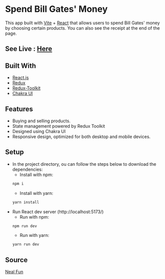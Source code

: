 # Spend Bill Gates' Money
This app built with [Vite](https://vitejs.dev/) + [React](https://reactjs.org/) that allows users to spend Bill Gates' money by choosing certain products. You can also see the receipt at the end of the page.

## See Live : [Here](https://spend-bill-gates-money-react.netlify.app/)



## Built With

- [React.js](https://reactjs.org/)
- [Redux](https://redux.js.org/)
- [Redux-Toolkit](https://redux-toolkit.js.org/)
- [Chakra UI](https://chakra-ui.com/)

## Features
- Buying and selling products.
- State management powered by Redux Toolkit
- Designed using Chakra UI
- Responsive design, optimized for both desktop and mobile devices.

## Setup

- In the project directory, ou can follow the steps below to download the dependencies:
  - Install with npm:
  ```sh
  npm i
  ```
  - Install with yarn:
  ```sh
  yarn install
  ```
- Run React dev server (http://localhost:5173/)
  - Run with npm:
  ```sh
  npm run dev
  ```
  - Run with yarn:
  ```sh
  yarn run dev
   ```

## Source
[Neal Fun](https://neal.fun/spend/)

